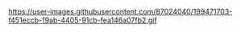 
https://user-images.githubusercontent.com/87024040/199471703-f451eccb-19ab-4405-91cb-fea146a07fb2.gif
